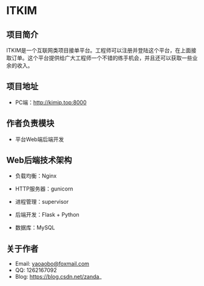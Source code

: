 # ITKIM

## 项目简介

ITKIM是一个互联网类项目接单平台。工程师可以注册并登陆这个平台，在上面接取订单。这个平台提供给广大工程师一个不错的练手机会，并且还可以获取一些业余的收入。



## 项目地址

- PC端：http://kimip.top:8000



## 作者负责模块

- 平台Web端后端开发



## Web后端技术架构

- 负载均衡：Nginx

- HTTP服务器：gunicorn

- 进程管理：supervisor

- 后端开发：Flask + Python
- 数据库：MySQL



## 关于作者

- Email: yaoaobo@foxmail.com
- QQ: 1262167092
- Blog: https://blog.csdn.net/zanda_

